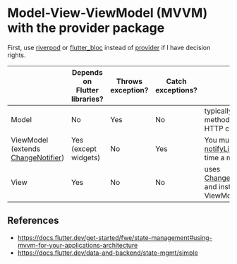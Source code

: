 # Model-View-ViewModel (MVVM) with the provider package
First, use [riverpod](https://pub.dev/packages/riverpod) or [flutter_bloc](https://pub.dev/packages/flutter_bloc) instead of [provider](https://pub.dev/packages/provider) if I have decision rights.

&nbsp;|Depends on Flutter libraries?|Throws exception?|Catch exceptions?||Note
--|--|--|--|--|--
Model|No|Yes|No|typically contains methods that invoke HTTP communication.
ViewModel (extends [ChangeNotifier](https://api.flutter.dev/flutter/foundation/ChangeNotifier-class.html))|Yes (except widgets)|No|Yes|You must call [notifyListeners](https://api.flutter.dev/flutter/foundation/ChangeNotifier/notifyListeners.html) each time a model changes.
View|Yes|No|No|uses [ChangeNotifierProvider](https://pub.dev/documentation/provider/latest/provider/ChangeNotifierProvider-class.html) and instantiates a ViewModel within it.

## References
- https://docs.flutter.dev/get-started/fwe/state-management#using-mvvm-for-your-applications-architecture
- https://docs.flutter.dev/data-and-backend/state-mgmt/simple
